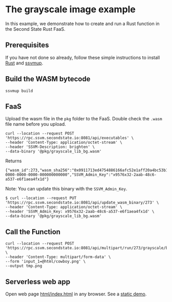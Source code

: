 # The grayscale image example

In this example, we demonstrate how to create and run a Rust function in the Second State Rust FaaS.

## Prerequisites

If you have not done so already, follow these simple instructions to install [Rust](https://www.rust-lang.org/tools/install) and [ssvmup](https://www.secondstate.io/articles/ssvmup/).

## Build the WASM bytecode

```
ssvmup build
```

## FaaS

Upload the wasm file in the `pkg` folder to the FaaS. Double check the `.wasm` file name before you upload.

```
curl --location --request POST 'https://rpc.ssvm.secondstate.io:8081/api/executables' \
--header 'Content-Type: application/octet-stream' \
--header 'SSVM-Description: brighten' \
--data-binary '@pkg/grayscale_lib_bg.wasm'
```

Returns

```
{"wasm_id":273,"wasm_sha256":"0x0911713ed4754886166afc52e1aff20a4bc53b1239f18ed6538207fc03da0dee","SSVM_Usage_Key":"00000000-0000-0000-0000-000000000000","SSVM_Admin_Key":"x9576x32-2aab-48c6-a537-e6f1aea4fx1d"}
```
Note: You can update this binary with the `SSVM_Admin_Key`.

```
$ curl --location --request PUT 'https://rpc.ssvm.secondstate.io:8081/api/update_wasm_binary/273' \
--header 'Content-Type: application/octet-stream' \
--header 'SSVM_Admin_Key: x9576x32-2aab-48c6-a537-e6f1aea4fx1d' \
--data-binary '@pkg/grayscale_lib_bg.wasm'
```

## Call the Function


```
curl --location --request POST 'https://rpc.ssvm.secondstate.io:8081/api/multipart/run/273/grayscale/bytes' \
--header 'Content-Type: multipart/form-data' \
--form 'input_1=@html/cowboy.png' \
--output tmp.png
```

## Serverless web app

Open web page [html/index.html](html/index.html) in any browser. See a [static demo](https://second-state.github.io/wasm-learning/faas/image-grayscale/html/index.html).
